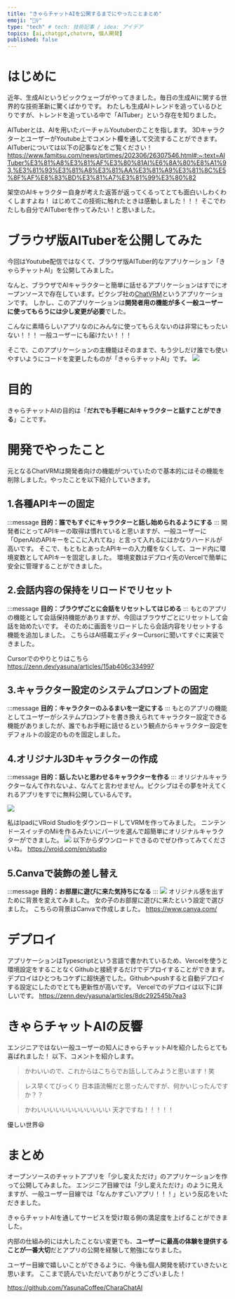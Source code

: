 ```yaml
---
title: "きゃらチャットAIを公開するまでにやったことまとめ"
emoji: "🧚‍♀"
type: "tech" # tech: 技術記事 / idea: アイデア
topics: [ai,chatgpt,chatvrm, 個人開発]
published: false
---
```


# はじめに
近年、生成AIというビックウェーブがやってきました。毎日の生成AIに関する世界的な技術革新に驚くばかりです。
わたしも生成AIトレンドを追っているひとりですが、トレンドを追っている中で「AITuber」という存在を知りました。

AITuberとは、AIを用いたバーチャルYoutuberのことを指します。
3DキャラクターとユーザーがYoutube上でコメント欄を通して交流することができます。
AITuberについては以下の記事などをご覧ください！
https://www.famitsu.com/news/prtimes/202306/26307546.html#:~:text=AITuber%E3%81%A8%E3%81%AF%E3%80%81AI%E6%8A%80%E8%A1%93,%E3%81%93%E3%81%A8%E3%81%AA%E3%81%A9%E3%81%8C%E5%8F%AF%E8%83%BD%E3%81%A7%E3%81%99%E3%80%82

架空のAIキャラクター自身が考えた返答が返ってくるってとても面白いしわくわくしますよね！
はじめてこの技術に触れたときは感動しました！！！
そこでわたしも自分でAITuberを作ってみたい！と思いました。

# ブラウザ版AITuberを公開してみた
今回はYoutube配信ではなくて、ブラウザ版AITuber的なアプリケーション「きゃらチャットAI」を公開してみました。

なんと、ブラウザでAIキャラクターと簡単に話せるアプリケーションはすでにオープンソースで存在しています。ピクシブ社の[ChatVRM](https://github.com/pixiv/ChatVRM)というアプリケーションです。
しかし、このアプリケーションは**開発者用の機能が多く一般ユーザーに使ってもらうには少し変更が必要**でした。

こんなに素晴らしいアプリなのにみんなに使ってもらえないのは非常にもったいない！！！
一般ユーザーにも届けたい！！！

そこで、このアプリケーションの主機能はそのままで、もう少しだけ誰でも使いやすいようにコードを変更したものが「きゃらチャットAI」です。
![](https://storage.googleapis.com/zenn-user-upload/f4a14ff1b57a-20231203.png)

# 目的
きゃらチャットAIの目的は「**だれでも手軽にAIキャラクターと話すことができる**」ことです。

# 開発でやったこと
元となるChatVRMは開発者向けの機能がついていたので基本的にはその機能を削除しました。やったことを以下紹介していきます。

## 1.各種APIキーの固定
:::message
**目的：誰でもすぐにキャラクターと話し始められるようにする**
:::
開発者にとってAPIキーの取得は慣れていると思いますが、一般ユーザーに「OpenAIのAPIキーをここに入れてね」と言って入れるにはかなりハードルが高いです。
そこで、もともとあったAPIキーの入力欄をなくして、コード内に環境変数としてAPIキーを固定しました。
環境変数はデプロイ先のVercelで簡単に安全に管理することができました。

## 2.会話内容の保持をリロードでリセット
:::message
**目的：ブラウザごとに会話をリセットしてはじめる**
:::
もとのアプリの機能として会話保持機能がありますが、今回はブラウザごとにリセットして会話を始めたいです。
そのために画面をリロードしたら会話内容をリセットする機能を追加しました。
こちらはAI搭載エディターCursorに聞いてすぐに実装できました。

Cursorでのやりとりはこちら
https://zenn.dev/yasuna/articles/15ab406c334997


## 3.キャラクター設定のシステムプロンプトの固定
:::message
**目的：キャラクターのふるまいを一定にする**
:::
もとのアプリの機能としてユーザーがシステムプロンプトを書き換えられてキャラクター設定できる機能がありましたが、誰でもお手軽に話せるという観点からキャラクター設定をデフォルトの設定のものを固定しました。

## 4.オリジナル3Dキャラクターの作成
:::message
**目的：話したいと思わせるキャラクターを作る**
:::
オリジナルキャラクターなんて作れないよ、なんてと言わせません。ピクシブはその夢を叶えてくれるアプリをすでに無料公開しているんです。

![](https://storage.googleapis.com/zenn-user-upload/a4c4959aab4a-20231106.png)

私はIpadにVRoid StudioをダウンロードしてVRMを作ってみました。
ニンテンドースイッチのMiiを作るみたいにパーツを選んで超簡単にオリジナルキャラクターができました。
![](https://storage.googleapis.com/zenn-user-upload/95559e074ac1-20231106.jpg)
以下からダウンロードできるのでぜひ作ってみてくださいね。
https://vroid.com/en/studio

## 5.Canvaで装飾の差し替え
:::message
**目的：お部屋に遊びに来た気持ちになる**
:::
![](https://storage.googleapis.com/zenn-user-upload/2fc468629f60-20231118.png)
オリジナル感を出すために背景を変えてみました。
女の子のお部屋に遊びに来たという設定で選びました。
こちらの背景はCanvaで作成しました。
https://www.canva.com/

# デプロイ
アプリケーションはTypescriptという言語で書かれているため、Vercelを使うと環境設定をすることなくGithubと接続するだけでデプロイすることができます。
デプロイはひとつもコケずに超快適でした。Githubへpushすると自動デプロイする設定にしたのでとても更新性が高いです。
Vercelでのデプロイは以下に詳しいです。
https://zenn.dev/yasuna/articles/8dc292545b7ea3

# きゃらチャットAIの反響
エンジニアではない一般ユーザーの知人にきゃらチャットAIを紹介したらとても喜ばれました！
以下、コメントを紹介します。

>かわいいので、これからはこちらでお話ししてみようと思います！笑

>レス早くてびっくり
日本語流暢だと思ったんですが、何かいじったんですか？？

>かわいいいいいいいいいいいい
天才ですね！！！！！

優しい世界😆

# まとめ
オープンソースのチャットアプリを「少し変えただけ」のアプリケーションを作って公開してみました。
エンジニア目線では「少し変えただけ」のように見えますが、一般ユーザー目線では「なんかすごいアプリ！！！」という反応をいただきました。

きゃらチャットAIを通してサービスを受け取る側の満足度を上げることができました。

内部の仕組み的には大したことない変更でも、**ユーザーに最高の体験を提供することが一番大切**だとアプリの公開を経験して勉強になりました。

ユーザー目線で嬉しいことができるように、今後も個人開発を続けていきたいと思います。
ここまで読んでいただいてありがとうございました！

https://github.com/YasunaCoffee/CharaChatAI